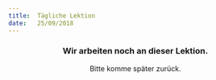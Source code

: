 ```yaml
---
title:  Tägliche Lektion
date:   25/09/2018
---
```


### <center>Wir arbeiten noch an dieser Lektion.</center>
<center>Bitte komme später zurück.</center>